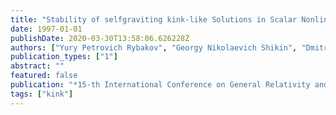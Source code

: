 ```yaml
---
title: "Stability of selfgraviting kink-like Solutions in Scalar Nonlinear Electrodynavics"
date: 1997-01-01
publishDate: 2020-03-30T13:58:06.626228Z
authors: ["Yury Petrovich Rybakov", "Georgy Nikolaevich Shikin", "Dmitry Sergeevich Kulyabov", "Leonid Pavlovich Yuschenko"]
publication_types: ["1"]
abstract: ""
featured: false
publication: "*15-th International Conference on General Relativity and Gravitation,‭ ‬Abstracts of plenary and contributed papers*"
tags: ["kink"]
---
```


